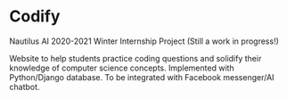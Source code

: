 # Codify

Nautilus AI 2020-2021 Winter Internship Project
(Still a work in progress!) 

Website to help students practice coding questions and solidify their knowledge of computer science concepts. 
Implemented with Python/Django database.
To be integrated with Facebook messenger/AI chatbot.   



